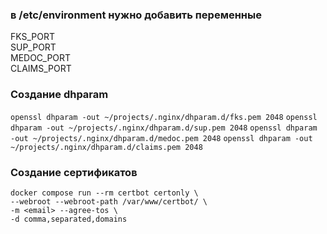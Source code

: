 ### в /etc/environment нужно добавить переменные  
FKS_PORT  
SUP_PORT  
MEDOC_PORT  
CLAIMS_PORT  

### Создание dhparam  
`openssl dhparam -out ~/projects/.nginx/dhparam.d/fks.pem 2048`
`openssl dhparam -out ~/projects/.nginx/dhparam.d/sup.pem 2048`
`openssl dhparam -out ~/projects/.nginx/dhparam.d/medoc.pem 2048`
`openssl dhparam -out ~/projects/.nginx/dhparam.d/claims.pem 2048`

### Создание сертификатов  
```
docker compose run --rm certbot certonly \
--webroot --webroot-path /var/www/certbot/ \ 
-m <email> --agree-tos \
-d comma,separated,domains
```